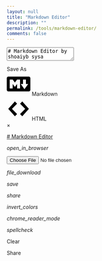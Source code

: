 ```yaml
---
layout: null
title: "Markdown Editor"
description: ""
permalink: /tools/markdown-editor/
comments: false
---
```



<html>
  <head>
    <meta charset="UTF-8">
    <title>Markdown Editor | shoaiyb sysa</title>
    <link rel="icon" type="image/png" href="{{ base.url }}/logo.png">
    <link rel="stylesheet" href="https://jbt.github.io/markdown-editor/lib/material-icons.css">
    <link rel="stylesheet" href="https://jbt.github.io/markdown-editor/lib/base16-light.css">
    <link rel="stylesheet" href="https://jbt.github.io/markdown-editor/codemirror/lib/codemirror.css">
    <link rel="stylesheet" href="https://jbt.github.io/markdown-editor/lib/default.css">
    <link rel="stylesheet" href="https://jbt.github.io/markdown-editor/lib/github-markdown.css">
    <link rel="stylesheet" href="https://jbt.github.io/markdown-editor/lib/spell-checker.min.css">
    <link rel="stylesheet" href="https://jbt.github.io/markdown-editor/lib/sweetalert.css">
    <link rel="stylesheet" href="https://jbt.github.io/markdown-editor/index.css">
  </head>
  <body id="toplevel">
    <div id="in"><form><textarea id="code"># Markdown Editor by shoaiyb sysa</textarea></form></div>
    <div id="out" class="markdown-body"></div>
    <div id="menu">
      <span>Save As</span>
      <div id="saveas-markdown">
        <svg height="64" width="64" xmlns="http://www.w3.org/2000/svg">
          <g transform="scale(0.0625)">
            <path d="M950.154 192H73.846C33.127 192 0 225.12699999999995 0 265.846v492.308C0 798.875 33.127 832 73.846 832h876.308c40.721 0 73.846-33.125 73.846-73.846V265.846C1024 225.12699999999995 990.875 192 950.154 192zM576 703.875L448 704V512l-96 123.077L256 512v192H128V320h128l96 128 96-128 128-0.125V703.875zM767.091 735.875L608 512h96V320h128v192h96L767.091 735.875z" />
          </g>
        </svg>
        <span>Markdown</span>
      </div>
      <div id="saveas-html">
        <svg height="64" width="64" xmlns="http://www.w3.org/2000/svg">
          <g transform="scale(0.0625) translate(64,0)">
            <path d="M608 192l-96 96 224 224L512 736l96 96 288-320L608 192zM288 192L0 512l288 320 96-96L160 512l224-224L288 192z" />
          </g>
        </svg>
        <span>HTML</span>
      </div>
      <a id="close-menu">&times;</a>
    </div>
    <div id="navbar">
      <div id="navcontent">
        <a id="logo" href = "https://github.com/jbt/markdown-editor" tooltip = "Check out the code on Github!">
          <p id="title" class="left"># Markdown Editor</p>
        </a>
        <p id="openbutton" title="Open from Disk" class="navbutton left" onclick="document.getElementById('fileInput').click();"><i class="material-icons">open_in_browser</i></p>
        <input id="fileInput" type="file" class="hidden" accept=".md,.mdown,.txt,.markdown"/>
        <p id="savebutton" title="Download" class="navbutton left" onclick="showMenu()"><i class="material-icons">file_download</i></p>
        <p id="browsersavebutton" title="Browser Save (Experimental)" class="navbutton left" onclick="saveInBrowser()"><i class="material-icons">save</i></p>
        <p id="sharebutton" title="Generate Shareable Link" class="navbutton left" onclick="updateHash()"><i class="material-icons">share</i></p>
        <p id="nightbutton" title="Night Mode" class="navbutton left" onclick="toggleNightMode(this)"><i class="material-icons">invert_colors</i></p>
        <p id="readbutton" title="Reading Mode" class="navbutton left" onclick="toggleReadMode(this)"><i class="material-icons">chrome_reader_mode</i></p>
        <p id="spellbutton" title="Spell Check" class="navbutton left selected" onclick="toggleSpellCheck(this)"><i class="material-icons">spellcheck</i></p>
        <p id="newbutton" class="navbutton left hidden" onclick="clearEditor()">Clear</p>
        <p id="sharebutton" class="navbutton left selected hidden">Share</p>
      </div>
    </div>
    <script src="https://jbt.github.io/markdown-editor/lib/markdown-it.js"></script>
    <script src="https://jbt.github.io/markdown-editor/lib/markdown-it-footnote.js"></script>
    <script src="https://jbt.github.io/markdown-editor/lib/highlight.pack.js"></script>
    <script src="https://jbt.github.io/markdown-editor/lib/emojify.js"></script>
    <script src="https://jbt.github.io/markdown-editor/codemirror/lib/codemirror.js"></script>
    <script src="https://jbt.github.io/markdown-editor/codemirror/overlay.js"></script>
    <script src="https://jbt.github.io/markdown-editor/codemirror/xml/xml.js"></script>
    <script src="https://jbt.github.io/markdown-editor/codemirror/markdown/markdown.js"></script>
    <script src="https://jbt.github.io/markdown-editor/codemirror/gfm/gfm.js"></script>
    <script src="https://jbt.github.io/markdown-editor/codemirror/javascript/javascript.js"></script>
    <script src="https://jbt.github.io/markdown-editor/codemirror/css/css.js"></script>
    <script src="https://jbt.github.io/markdown-editor/codemirror/htmlmixed/htmlmixed.js"></script>
    <script src="https://jbt.github.io/markdown-editor/codemirror/lib/util/continuelist.js"></script>
    <script src="https://jbt.github.io/markdown-editor/lib/spell-checker.min.js"></script>
    <script src="https://jbt.github.io/markdown-editor/lib/rawinflate.js"></script>
    <script src="https://jbt.github.io/markdown-editor/lib/rawdeflate.js"></script>
    <script src="https://jbt.github.io/markdown-editor/lib/sweetalert.min.js"></script>
    <script src="https://jbt.github.io/markdown-editor/index.js"></script>
  </body>
</html>

